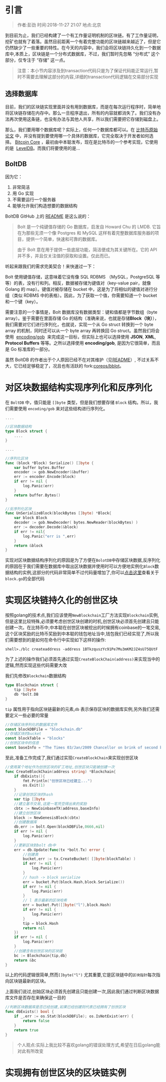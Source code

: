 # 引言

> 作者:彭劲   时间:2018-11-27 21:07   地点:北京

到目前为止，我们已经构建了一个有工作量证明机制的区块链。有了工作量证明，挖矿也就有了着落。虽然目前距离一个有着完整功能的区块链越来越近了，但是它仍然缺少了一些重要的特性。在今天的内容中，我们会将区块链持久化到一个数据库中,本质上，区块链是一个分布式数据库，不过，我们暂时先忽略 “分布式” 这个部分，仅专注于 “存储” 这一点。

> 注意：本小节内容涉及到transaction代码只是为了保证代码能正常运行,暂时不需要去理解这部分的内容,详细的transaction代码逻辑在交易部分实现

## 选择数据库

目前，我们的区块链实现里面并没有用到数据库，而是在每次运行程序时，简单地将区块链存储在内存中。那么一旦程序退出，所有的内容就都消失了。我们没有办法再次使用这条链，也没有办法与其他人共享，所以我们需要把它存储到磁盘上。

那么，我们要用哪个数据库呢？实际上，任何一个数据库都可以。在 [比特币原始论文](https://bitcoin.org/bitcoin.pdf) 中，并没有提到要使用哪一个具体的数据库，它完全取决于开发者如何选择。 [Bitcoin Core](https://github.com/bitcoin/bitcoin) ，最初由中本聪发布，现在是比特币的一个参考实现，它使用的是  [LevelDB](https://github.com/google/leveldb)。而我们将要使用的是...

## BoltDB

因为它：

1. 非常简洁
2. 用 Go 实现
3. 不需要运行一个服务器
4. 能够允许我们构造想要的数据结构

BoltDB GitHub 上的 [README](https://github.com/boltdb/bolt) 是这么说的：

>Bolt 是一个纯键值存储的 Go 数据库，启发自 Howard Chu 的 LMDB. 它旨在为那些无须一个像 Postgres 和 MySQL 这样有着完整数据库服务器的项目，提供一个简单，快速和可靠的数据库。
>
>由于 Bolt 意在用于提供一些底层功能，简洁便成为其关键所在。它的 API 并不多，并且仅关注值的获取和设置。仅此而已。

听起来跟我们的需求完美契合！来快速过一下：

Bolt 使用键值存储，这意味着它没有像 SQL RDBMS （MySQL，PostgreSQL 等等）的表，没有行和列。相反，数据被存储为键值对（key-value pair，就像 Golang 的 map）。键值对被存储在 bucket 中，这是为了将相似的键值对进行分组（类似 RDBMS 中的表格）。因此，为了获取一个值，你需要知道一个 bucket 和一个键（key）。

需要注意的一个事情是，Bolt 数据库没有数据类型：键和值都是字节数组（byte array）。鉴于需要在里面存储 Go 的结构（准确来说，也就是存储**Block（块）**），我们需要对它们进行序列化，也就说，实现一个从 Go struct 转换到一个 byte array 的机制，同时还可以从一个 byte array 再转换回 Go struct。虽然我们将会使用  [encoding/gob](https://golang.org/pkg/encoding/gob/)  来完成这一目标，但实际上也可以选择使用 **JSON**, **XML**, **Protocol Buffers** 等等。之所以选择使用 **encoding/gob**, 是因为它很简单，而且是 Go 标准库的一部分。

虽然 BoltDB 的作者出于个人原因已经不在对其维护（见[README](https://github.com/boltdb/bolt/commit/fa5367d20c994db73282594be0146ab221657943)）, 不过关系不大，它已经足够稳定了，况且也有活跃的 fork:[coreos/bblot](https://github.com/coreos/bbolt)。

# 对区块数据结构实现序列化和反序列化

在 `BoltDB` 中，值只能是 `[]byte` 类型，但是我们想要存储 `Block` 结构。所以，我们需要使用 `encoding/gob` 来对这些结构进行序列化。

```go
....

//区块数据结构
type Block struct {
	....
}

....

//序列化区块
func (block *Block) Serialize() []byte {
	var buffer bytes.Buffer
	encoder := gob.NewEncoder(&buffer)
	err := encoder.Encode(block)
	if err != nil {
		log.Panic(err)
	}
	return buffer.Bytes()
}

//反序列化区块
func UnSerializeBlock(blockBytes []byte) *Block{
	var block Block
	decoder := gob.NewDecoder( bytes.NewReader(blockBytes) )
	err := decoder.Decode(&block)
	if err != nil{
		log.Panic("err is ",err)
	}
	return &block	
}
```

实现对区块数据结构序列化的原因是为了方便在`BolotDB`中存储区块数据,反序列化的原因在于我们需要在数据库中取出区块数据并使用时可以方便地实例化`Block`数据结构的实例,这部分的代码非常简单不过代码量增加了,你可以[点击这里](https://github.com/pengjim520golang/blockchain-tutorial/blob/master/%E4%BB%A3%E5%B8%81%E5%BA%95%E5%B1%82%E5%AE%9E%E7%8E%B0/04.%E5%8C%BA%E5%9D%97%E9%93%BE%E6%95%B0%E6%8D%AE%E7%BB%93%E6%9E%84%E7%9A%84%E5%AE%9E%E7%8E%B0-2/src/block.go)查看关于`block.go`的全部代码


# 实现区块链持久化的创世区块

按照golang的技术点,我们应该使用`NewBlockchain`工厂方法实现`Blockchain`实例,但是这里比较特殊,必须要考虑创世区块创建的时机,创世区块必须首先创建且只能创建一次。在比特币中,中本聪在创世区块被挖出的时候拥有coinbase的一笔交易,这个区块奖励的比特币奖励到中本聪的钱包地址当中,钱包我们已经实现了,所以我们需要想到的是如何在命令行中实现如下这样的操作:

```
shell>./blc createaddress -address 1BTkzquszYc91Pe7Mu3mKM2JZ4sU75QUtF
```

为了上述的操作我们必须首先通过实现`CreateBlockChain(address)`来实现当中的逻辑,然而实现这些代码需要大改

我们先修改`Blockchain`数据结构

```go
type Blockchain struct {
	tip []byte 
	db *bolt.DB
}
```

`tip` 属性用于指向区块链最新的元素,`db` 表示保存区块的数据库实例,另外我们还需要定义一些必要的常量

```go
//存储区块序列化的数据库文件
const blockDBFile = "blockchain.db"
//存储区块的bucket
const blockTable = "blocks"
//创世区块中的信息
const baseInfo = "The Times 03/Jan/2009 Chancellor on brink of second bailout for banks"
```

至此,准备工作完成了,我们通过实现`CreateBlockChain`来实现创世区块

```go
//使用某个地址作为创世区块的矿工地址,创世区块只能被创建一次
func CreateBlockChain(address string) *Blockchain{
	if dbExists(){
		fmt.Println("创世区块已经建立...")
		os.Exit(1)
	}
	//记录创世区块的hash
	var tip []byte 
	//建立基币交易,这是一笔凭空得出来的奖励
	cbtx := NewCoinbaseTX(address,baseInfo)
	//建立创世区块
	block := NewGenesisBlock(cbtx)
	//创建数据库
	db,err := bolt.Open(blockDBFile,0666,nil)
	if err != nil {
		log.Panic(err)
	}
	//更新区块到bolt db中
	err = db.Update(func(tx *bolt.Tx) error {
		//创建表
		bucket,err := tx.CreateBucket( []byte(blockTable) )
		if err != nil {
			log.Panic(err)
		}
		// hash -> block serialize
		err = bucket.Put(block.Hash,block.Serialize())
		if err != nil {
			log.Panic(err)
		}
		// l 表示最新的区块哈希
		err = bucket.Put([]byte("l"),block.Hash)
		if err != nil {
			log.Panic(err)
		}
		tip = block.Hash
		return nil  
	})
	if err != nil {
		log.Panic(err)
	}
	//创建含有创世区块的区块链
	bc := Blockchain{tip,db}
	return &bc 
}
```

以上的代码逻辑很简单,然而`[]byte("l")` 尤其重要,它是区块链中的`区块指针`每次指向区块链最新的区块。

上面我们说过,创始区块必须首先创建且只能创建一次,因此我们通过判断区块数据库文件是否存在来确保这一目的

```go
//判断区块数据库是否已经创建,如果已经创建则代表已经拥有了创世区块
func dbExists() bool {
	if _,err := os.Stat(blockDBFile); os.IsNotExist(err) {
		return false  
	}
	return true 
}
```

> 个人观点:实际上我比较不喜欢golang的错误处理方式,希望在日后golang能对此有所改变

# 实现拥有创世区块的区块链实例

